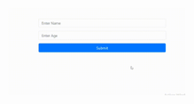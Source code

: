 

<p><img src="https://github.com/ismaelmarot/React_CRUD_Persons/blob/master/imgs/image0.gif" align="right" width="320"/></p>

